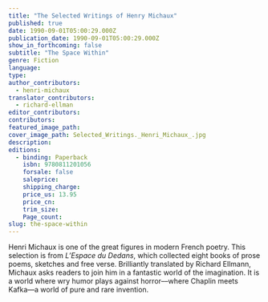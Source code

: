 ```yaml
---
title: "The Selected Writings of Henry Michaux"
published: true
date: 1990-09-01T05:00:29.000Z
publication_date: 1990-09-01T05:00:29.000Z
show_in_forthcoming: false
subtitle: "The Space Within"
genre: Fiction
language:
type:
author_contributors:
  - henri-michaux
translator_contributors:
  - richard-ellman
editor_contributors:
contributors:
featured_image_path:
cover_image_path: Selected_Writings._Henri_Michaux_.jpg
description:
editions:
  - binding: Paperback
    isbn: 9780811201056
    forsale: false
    saleprice:
    shipping_charge:
    price_us: 13.95
    price_cn:
    trim_size:
    Page_count:
slug: the-space-within
---
```


Henri Michaux is one of the great figures in modern French poetry. This selection is from _L’Espace du Dedans_, which collected eight books of prose poems, sketches and free verse. Brilliantly translated by Richard Ellmann, Michaux asks readers to join him in a fantastic world of the imagination. It is a world where wry humor plays against horror––where Chaplin meets Kafka––a world of pure and rare invention.

